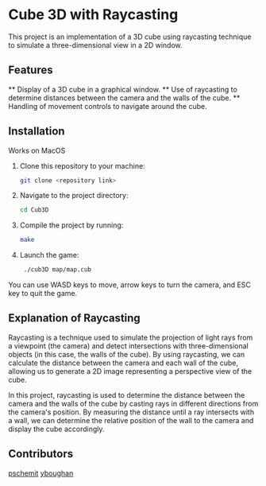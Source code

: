 # Cube 3D with Raycasting

This project is an implementation of a 3D cube using raycasting technique to simulate a three-dimensional view in a 2D window.

## Features

** Display of a 3D cube in a graphical window.
** Use of raycasting to determine distances between the camera and the walls of the cube.
** Handling of movement controls to navigate around the cube.

## Installation

Works on MacOS

1. Clone this repository to your machine:
    ```sh
    git clone <repository link>
    ```
3. Navigate to the project directory:
    ```sh
    cd Cub3D
    ```
4. Compile the project by running:
    ```sh
    make
    ```
5. Launch the game:
   ```sh
    ./cub3D map/map.cub
   ```

You can use WASD keys to move, arrow keys to turn the camera, and ESC key to quit the game.

## Explanation of Raycasting

Raycasting is a technique used to simulate the projection of light rays from a viewpoint (the camera) and detect intersections with three-dimensional objects (in this case, the walls of the cube). By using raycasting, we can calculate the distance between the camera and each wall of the cube, allowing us to generate a 2D image representing a perspective view of the cube.

In this project, raycasting is used to determine the distance between the camera and the walls of the cube by casting rays in different directions from the camera's position. By measuring the distance until a ray intersects with a wall, we can determine the relative position of the wall to the camera and display the cube accordingly.

## Contributors
[pschemit](https://github.com/pschemit)
[yboughan](https://github.com/YoussefBOUGHANMI)

